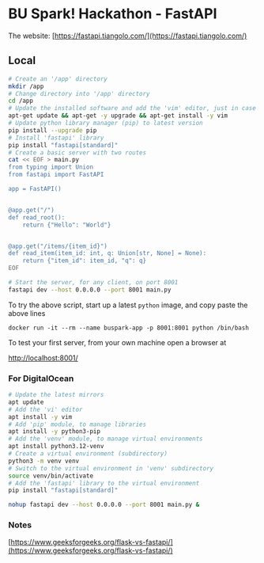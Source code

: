 # BU Spark! Hackathon - FastAPI

The website: [https://fastapi.tiangolo.com/](https://fastapi.tiangolo.com/)

## Local

```sh
# Create an '/app' directory
mkdir /app
# Change directory into '/app' directory
cd /app
# Update the installed software and add the 'vim' editor, just in case
apt-get update && apt-get -y upgrade && apt-get install -y vim
# Update python library manager (pip) to latest version
pip install --upgrade pip
# Install 'fastapi' library
pip install "fastapi[standard]"
# Create a basic server with two routes
cat << EOF > main.py
from typing import Union
from fastapi import FastAPI

app = FastAPI()


@app.get("/")
def read_root():
    return {"Hello": "World"}


@app.get("/items/{item_id}")
def read_item(item_id: int, q: Union[str, None] = None):
    return {"item_id": item_id, "q": q}
EOF

# Start the server, for any client, on port 8001
fastapi dev --host 0.0.0.0 --port 8001 main.py

```

To try the above script, start up a latest `python` image, and copy paste the above lines

`docker run -it --rm --name buspark-app -p 8001:8001 python /bin/bash`

To test your first server, from your own machine open a browser at

[http://localhost:8001/](http://localhost:8001/)

### For DigitalOcean

```sh
# Update the latest mirrors
apt update
# Add the 'vi' editor
apt install -y vim
# Add 'pip' module, to manage libraries
apt install -y python3-pip
# Add the 'venv' module, to manage virtual environments
apt install python3.12-venv
# Create a virtual environment (subdirectory)
python3 -m venv venv
# Switch to the virtual environment in 'venv' subdirectory
source venv/bin/activate
# Add the 'fastapi' library to the virtual environment
pip install "fastapi[standard]"

nohup fastapi dev --host 0.0.0.0 --port 8001 main.py &

```


### Notes

[https://www.geeksforgeeks.org/flask-vs-fastapi/](https://www.geeksforgeeks.org/flask-vs-fastapi/)

